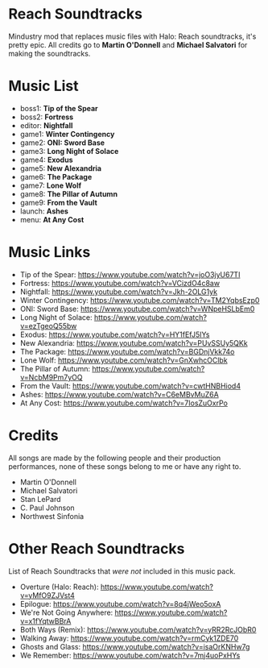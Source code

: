 # Reach Soundtracks
 Mindustry mod that replaces music files with Halo: Reach soundtracks, it's pretty epic. All credits go to **Martin O'Donnell** and **Michael Salvatori** for making the soundtracks.
 
 # Music List
 - boss1: **Tip of the Spear**
 - boss2: **Fortress**
 - editor: **Nightfall**
 - game1: **Winter Contingency**
 - game2: **ONI: Sword Base**
 - game3: **Long Night of Solace**
 - game4: **Exodus**
 - game5: **New Alexandria**
 - game6: **The Package**
 - game7: **Lone Wolf**
 - game8: **The Pillar of Autumn**
 - game9: **From the Vault**
 - launch: **Ashes**
 - menu: **At Any Cost**

# Music Links
- Tip of the Spear: https://www.youtube.com/watch?v=joO3jyU67TI
- Fortress: https://www.youtube.com/watch?v=VCizdO4c8aw
- Nightfall: https://www.youtube.com/watch?v=Jkh-2OLG1yk
- Winter Contingency: https://www.youtube.com/watch?v=TM2YqbsEzp0
- ONI: Sword Base: https://www.youtube.com/watch?v=WNpeHSLbEm0
- Long Night of Solace: https://www.youtube.com/watch?v=ezTgeoQ55bw
- Exodus: https://www.youtube.com/watch?v=HY1fEfJ5IYs
- New Alexandria: https://www.youtube.com/watch?v=PUvSSUy5QKk
- The Package: https://www.youtube.com/watch?v=BGDnjVkk74o
- Lone Wolf: https://www.youtube.com/watch?v=GnXwhcOClbk
- The Pillar of Autumn: https://www.youtube.com/watch?v=NcbM9Pm7yOQ
- From the Vault: https://www.youtube.com/watch?v=cwtHNBHiod4
- Ashes: https://www.youtube.com/watch?v=C6eMBvMuZ6A
- At Any Cost: https://www.youtube.com/watch?v=7IosZuOxrPo
 
 # Credits
 All songs are made by the following people and their production performances, none of these songs belong to me or have any right to.
 - Martin O'Donnell
 - Michael Salvatori
 - Stan LePard
 - C. Paul Johnson
 - Northwest Sinfonia

# Other Reach Soundtracks
List of Reach Soundtracks that *were not* included in this music pack.
- Overture (Halo: Reach): https://www.youtube.com/watch?v=yMfO9ZJVst4
- Epilogue: https://www.youtube.com/watch?v=8q4jWeo5oxA
- We're Not Going Anywhere: https://www.youtube.com/watch?v=x1fYqtwBBrA
- Both Ways (Remix): https://www.youtube.com/watch?v=yRR2RcJObR0
- Walking Away: https://www.youtube.com/watch?v=rmCyk1ZDE70
- Ghosts and Glass: https://www.youtube.com/watch?v=isaOrKNHw7g
- We Remember: https://www.youtube.com/watch?v=7mj4uoPxHYs

